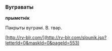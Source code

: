 ### Вуграваты
**прыметнік**

Пакрыты вуграмі. В. твар.

<a rel="author">[http://rv-blr.com/](http://rv-blr.com/slounik.jsp?letterId=0&maskId=0&pageId=553)</a>
